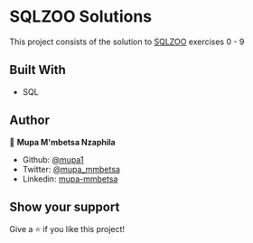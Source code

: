 # SQLZOO Solutions
This project consists of the solution to [SQLZOO](https://sqlzoo.net/wiki/SQL_Tutorial) exercises 0 - 9

## Built With

- SQL

## Author

👤 **Mupa M'mbetsa Nzaphila**

- Github: [@mupa1](https://github.com/Mupa1)
- Twitter: [@mupa_mmbetsa](https://twitter.com/mupa_mmbetsa)
- Linkedin: [mupa-mmbetsa](https://www.linkedin.com/in/mupa-mmbetsa)

## Show your support

Give a ⭐️ if you like this project!

